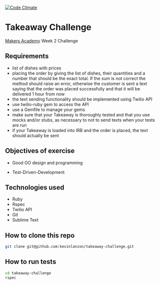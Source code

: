 [![Code Climate](https://codeclimate.com/github/kevinlanzon/takeaway-challenge/badges/gpa.svg)](https://codeclimate.com/github/kevinlanzon/takeaway-challenge)

Takeaway Challenge
=========
[Makers Academy](http://www.makersacademy.com) Week 2 Challenge

Requirements
----
- list of dishes with prices
- placing the order by giving the list of dishes, their quantities and a number that should be the exact total. If the sum is not correct the method should raise an error, otherwise the customer is sent a text saying that the order was placed successfully and that it will be delivered 1 hour from now
- the text sending functionality should be implemented using Twilio API
- use twilio-ruby gem to access the API
- use a Gemfile to manage your gems
- make sure that your Takeaway is thoroughly tested and that you use mocks and/or stubs, as necessary to not to send texts when your tests are run
- if your Takeaway is loaded into IRB and the order is placed, the text should actually be sent


Objectives of exercise
----

- Good OO design and programming
* Test-Driven-Development

Technologies used
----

- Ruby
- Rspec
- Twilio API
- Git
- Sublime Text

How to clone this repo
----
```sh
git clone git@github.com:kevinlanzon/takeaway-challenge.git
```

How to run tests
----
```sh
cd takeaway-challenge
rspec
```
